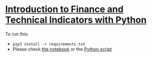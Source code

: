 # [Introduction to Finance and Technical Indicators with Python]()
To run this:
- `pip3 install -r requirements.txt`
- Please check [the notebook](technical_indicators.ipynb) or the [Python script](technical_indicators.py)
